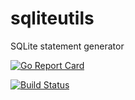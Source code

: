 # sqliteutils
SQLite statement generator

[![Go Report Card](https://goreportcard.com/badge/github.com/titogeorge/sqliteutils)](https://goreportcard.com/report/github.com/titogeorge/sqliteutils)

[![Build Status](https://travis-ci.org/titogeorge/sqliteutils.svg?branch=master)](https://travis-ci.org/titogeorge/sqliteutils)
